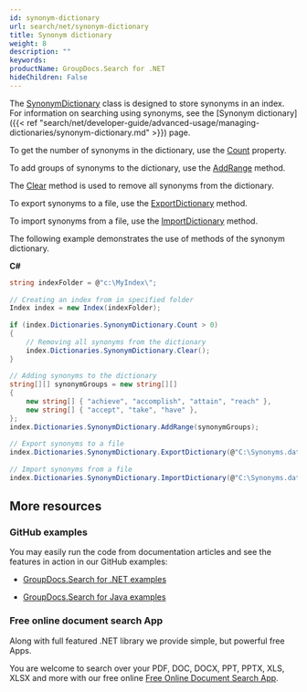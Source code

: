 ```yaml
---
id: synonym-dictionary
url: search/net/synonym-dictionary
title: Synonym dictionary
weight: 8
description: ""
keywords: 
productName: GroupDocs.Search for .NET
hideChildren: False
---
```

The [SynonymDictionary](https://apireference.groupdocs.com/net/search/groupdocs.search.dictionaries/synonymdictionary) class is designed to store synonyms in an index. For information on searching using synonyms, see the [Synonym dictionary]({{< ref "search/net/developer-guide/advanced-usage/managing-dictionaries/synonym-dictionary.md" >}}) page.

To get the number of synonyms in the dictionary, use the [Count](https://apireference.groupdocs.com/net/search/groupdocs.search.dictionaries/synonymdictionary/properties/count) property.

To add groups of synonyms to the dictionary, use the [AddRange](https://apireference.groupdocs.com/net/search/groupdocs.search.dictionaries/synonymdictionary/methods/addrange/index) method.

The [Clear](https://apireference.groupdocs.com/net/search/groupdocs.search.dictionaries/synonymdictionary/methods/clear) method is used to remove all synonyms from the dictionary.

To export synonyms to a file, use the [ExportDictionary](https://apireference.groupdocs.com/net/search/groupdocs.search.dictionaries/dictionarybase/methods/exportdictionary) method.

To import synonyms from a file, use the [ImportDictionary](https://apireference.groupdocs.com/net/search/groupdocs.search.dictionaries/dictionarybase/methods/importdictionary) method.

The following example demonstrates the use of methods of the synonym dictionary.

**C#**

```csharp
string indexFolder = @"c:\MyIndex\";
 
// Creating an index from in specified folder
Index index = new Index(indexFolder);
 
if (index.Dictionaries.SynonymDictionary.Count > 0)
{
    // Removing all synonyms from the dictionary
    index.Dictionaries.SynonymDictionary.Clear();
}
 
// Adding synonyms to the dictionary
string[][] synonymGroups = new string[][]
{
    new string[] { "achieve", "accomplish", "attain", "reach" },
    new string[] { "accept", "take", "have" },
};
index.Dictionaries.SynonymDictionary.AddRange(synonymGroups);
 
// Export synonyms to a file
index.Dictionaries.SynonymDictionary.ExportDictionary(@"C:\Synonyms.dat");
 
// Import synonyms from a file
index.Dictionaries.SynonymDictionary.ImportDictionary(@"C:\Synonyms.dat");
```

## More resources

### GitHub examples

You may easily run the code from documentation articles and see the features in action in our GitHub examples:

*   [GroupDocs.Search for .NET examples](https://github.com/groupdocs-search/GroupDocs.Search-for-.NET)
    
*   [GroupDocs.Search for Java examples](https://github.com/groupdocs-search/GroupDocs.Search-for-Java)
    

### Free online document search App

Along with full featured .NET library we provide simple, but powerful free Apps.

You are welcome to search over your PDF, DOC, DOCX, PPT, PPTX, XLS, XLSX and more with our free online [Free Online Document Search App](https://products.groupdocs.app/search).

